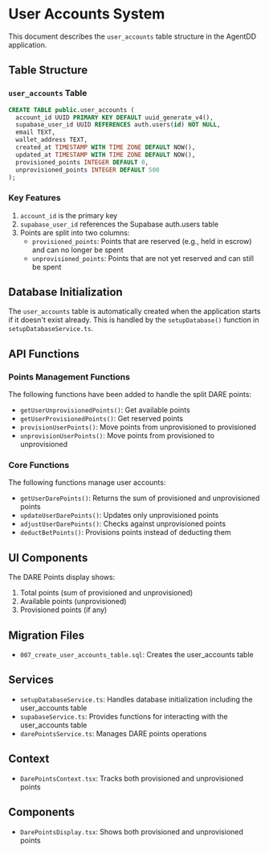 # User Accounts System

This document describes the `user_accounts` table structure in the AgentDD application.

## Table Structure

### `user_accounts` Table

```sql
CREATE TABLE public.user_accounts (
  account_id UUID PRIMARY KEY DEFAULT uuid_generate_v4(),
  supabase_user_id UUID REFERENCES auth.users(id) NOT NULL,
  email TEXT,
  wallet_address TEXT,
  created_at TIMESTAMP WITH TIME ZONE DEFAULT NOW(),
  updated_at TIMESTAMP WITH TIME ZONE DEFAULT NOW(),
  provisioned_points INTEGER DEFAULT 0,
  unprovisioned_points INTEGER DEFAULT 500
);
```

### Key Features

1. `account_id` is the primary key
2. `supabase_user_id` references the Supabase auth.users table
3. Points are split into two columns:
   - `provisioned_points`: Points that are reserved (e.g., held in escrow) and can no longer be spent
   - `unprovisioned_points`: Points that are not yet reserved and can still be spent

## Database Initialization

The `user_accounts` table is automatically created when the application starts if it doesn't exist already. This is handled by the `setupDatabase()` function in `setupDatabaseService.ts`.

## API Functions

### Points Management Functions

The following functions have been added to handle the split DARE points:

- `getUserUnprovisionedPoints()`: Get available points
- `getUserProvisionedPoints()`: Get reserved points
- `provisionUserPoints()`: Move points from unprovisioned to provisioned
- `unprovisionUserPoints()`: Move points from provisioned to unprovisioned

### Core Functions

The following functions manage user accounts:

- `getUserDarePoints()`: Returns the sum of provisioned and unprovisioned points
- `updateUserDarePoints()`: Updates only unprovisioned points
- `adjustUserDarePoints()`: Checks against unprovisioned points
- `deductBetPoints()`: Provisions points instead of deducting them

## UI Components

The DARE Points display shows:

1. Total points (sum of provisioned and unprovisioned)
2. Available points (unprovisioned)
3. Provisioned points (if any)

## Migration Files

- `007_create_user_accounts_table.sql`: Creates the user_accounts table

## Services

- `setupDatabaseService.ts`: Handles database initialization including the user_accounts table
- `supabaseService.ts`: Provides functions for interacting with the user_accounts table
- `darePointsService.ts`: Manages DARE points operations

## Context

- `DarePointsContext.tsx`: Tracks both provisioned and unprovisioned points

## Components

- `DarePointsDisplay.tsx`: Shows both provisioned and unprovisioned points 